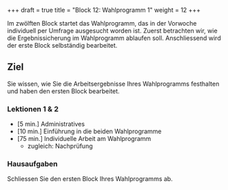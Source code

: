 +++
draft = true
title = "Block 12: Wahlprogramm 1"
weight = 12
+++

Im zwölften Block startet das Wahlprogramm, das in der Vorwoche individuell per Umfrage ausgesucht worden ist. Zuerst betrachten wir, wie die Ergebnissicherung im Wahlprogramm ablaufen soll. Anschliessend wird der erste Block selbständig bearbeitet.

## Ziel

Sie wissen, wie Sie die Arbeitsergebnisse Ihres Wahlprogramms festhalten und haben den ersten Block bearbeitet.

### Lektionen 1 & 2

- [5 min.] Administratives
- [10 min.] Einführung in die beiden Wahlprogramme
- [75 min.] Individuelle Arbeit am Wahlprogramm
    - zugleich: Nachprüfung

### Hausaufgaben

Schliessen Sie den ersten Block Ihres Wahlprogramms ab.
